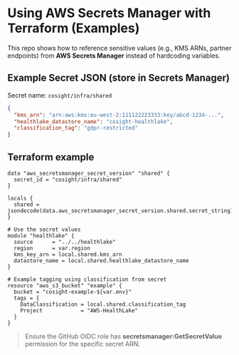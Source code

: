 # Using AWS Secrets Manager with Terraform (Examples)

This repo shows how to reference sensitive values (e.g., KMS ARNs, partner endpoints) 
from **AWS Secrets Manager** instead of hardcoding variables.

## Example Secret JSON (store in Secrets Manager)
Secret name: `cosight/infra/shared`

```json
{
  "kms_arn": "arn:aws:kms:eu-west-2:111122223333:key/abcd-1234-...",
  "healthlake_datastore_name": "cosight-healthlake",
  "classification_tag": "gdpr-restricted"
}
```

## Terraform example

```hcl
data "aws_secretsmanager_secret_version" "shared" {
  secret_id = "cosight/infra/shared"
}

locals {
  shared = jsondecode(data.aws_secretsmanager_secret_version.shared.secret_string)
}

# Use the secret values
module "healthlake" {
  source      = "../../healthlake"
  region      = var.region
  kms_key_arn = local.shared.kms_arn
  datastore_name = local.shared.healthlake_datastore_name
}

# Example tagging using classification from secret
resource "aws_s3_bucket" "example" {
  bucket = "cosight-example-${var.env}"
  tags = {
    DataClassification = local.shared.classification_tag
    Project            = "AWS-HealthLake"
  }
}
```

> Ensure the GitHub OIDC role has **secretsmanager:GetSecretValue** permission for the specific secret ARN.